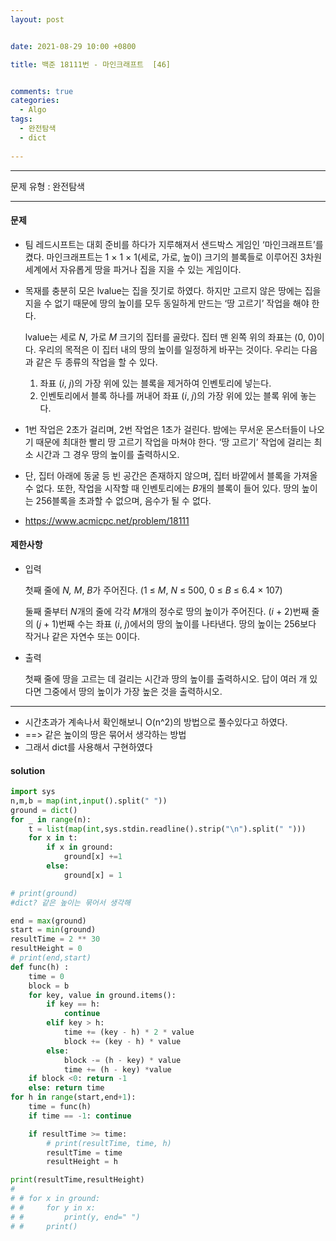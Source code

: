 ```yaml
---
layout: post


date: 2021-08-29 10:00 +0800

title: 백준 18111번 - 마인크래프트  [46]


comments: true
categories: 
  - Algo
tags: 
  - 완전탐색
  - dict
  
---
```


---



문제 유형 : 완전탐색

---

#### 문제

- 팀 레드시프트는 대회 준비를 하다가 지루해져서 샌드박스 게임인 ‘마인크래프트’를 켰다. 마인크래프트는 1 × 1 × 1(세로, 가로, 높이) 크기의 블록들로 이루어진 3차원 세계에서 자유롭게 땅을 파거나 집을 지을 수 있는 게임이다.

- 목재를 충분히 모은 lvalue는 집을 짓기로 하였다. 하지만 고르지 않은 땅에는 집을 지을 수 없기 때문에 땅의 높이를 모두 동일하게 만드는 ‘땅 고르기’ 작업을 해야 한다.

  lvalue는 세로 *N*, 가로 *M* 크기의 집터를 골랐다. 집터 맨 왼쪽 위의 좌표는 (0, 0)이다. 우리의 목적은 이 집터 내의 땅의 높이를 일정하게 바꾸는 것이다. 우리는 다음과 같은 두 종류의 작업을 할 수 있다.

  1. 좌표 (*i*, *j*)의 가장 위에 있는 블록을 제거하여 인벤토리에 넣는다.
  2. 인벤토리에서 블록 하나를 꺼내어 좌표 (*i*, *j*)의 가장 위에 있는 블록 위에 놓는다.

- 1번 작업은 2초가 걸리며, 2번 작업은 1초가 걸린다. 밤에는 무서운 몬스터들이 나오기 때문에 최대한 빨리 땅 고르기 작업을 마쳐야 한다. ‘땅 고르기’ 작업에 걸리는 최소 시간과 그 경우 땅의 높이를 출력하시오.

- 단, 집터 아래에 동굴 등 빈 공간은 존재하지 않으며, 집터 바깥에서 블록을 가져올 수 없다. 또한, 작업을 시작할 때 인벤토리에는 *B*개의 블록이 들어 있다. 땅의 높이는 256블록을 초과할 수 없으며, 음수가 될 수 없다.

- https://www.acmicpc.net/problem/18111

#### 제한사항

- 입력

  첫째 줄에 *N, M*, *B*가 주어진다. (1 ≤ *M*, *N* ≤ 500, 0 ≤ *B* ≤ 6.4 × 107)

  둘째 줄부터 *N*개의 줄에 각각 *M*개의 정수로 땅의 높이가 주어진다. (*i* + 2)번째 줄의 (*j* + 1)번째 수는 좌표 (*i*, *j*)에서의 땅의 높이를 나타낸다. 땅의 높이는 256보다 작거나 같은 자연수 또는 0이다.

- 출력

  첫째 줄에 땅을 고르는 데 걸리는 시간과 땅의 높이를 출력하시오. 답이 여러 개 있다면 그중에서 땅의 높이가 가장 높은 것을 출력하시오.

---


- 시간초과가 계속나서 확인해보니 O(n^2)의 방법으로 풀수있다고 하였다.
- ==> 같은 높이의 땅은 묶어서 생각하는 방법 
- 그래서 dict를 사용해서 구현하였다

#### solution

```python
import sys
n,m,b = map(int,input().split(" "))
ground = dict()
for _ in range(n):
    t = list(map(int,sys.stdin.readline().strip("\n").split(" ")))
    for x in t:
        if x in ground:
            ground[x] +=1
        else:
            ground[x] = 1

# print(ground)
#dict? 같은 높이는 묶어서 생각해

end = max(ground)
start = min(ground)
resultTime = 2 ** 30
resultHeight = 0
# print(end,start)
def func(h) :
    time = 0
    block = b
    for key, value in ground.items():
        if key == h:
            continue
        elif key > h:
            time += (key - h) * 2 * value
            block += (key - h) * value
        else:
            block -= (h - key) * value
            time += (h - key) *value
    if block <0: return -1
    else: return time
for h in range(start,end+1):
    time = func(h)
    if time == -1: continue

    if resultTime >= time:
        # print(resultTime, time, h)
        resultTime = time
        resultHeight = h

print(resultTime,resultHeight)
#
# # for x in ground:
# #     for y in x:
# #         print(y, end=" ")
# #     print()
```



 